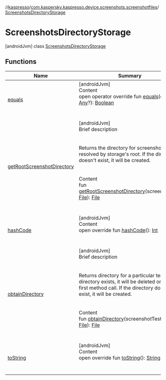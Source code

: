 //[kaspresso](../../index.md)/[com.kaspersky.kaspresso.device.screenshots.screenshotfiles](../index.md)/[ScreenshotsDirectoryStorage](index.md)



# ScreenshotsDirectoryStorage  
 [androidJvm] class [ScreenshotsDirectoryStorage](index.md)   


## Functions  
  
|  Name|  Summary| 
|---|---|
| [equals](https://kotlinlang.org/api/latest/jvm/stdlib/kotlin/-any/equals.html)| [androidJvm]  <br>Content  <br>open operator override fun [equals](https://kotlinlang.org/api/latest/jvm/stdlib/kotlin/-any/equals.html)(other: [Any](https://kotlinlang.org/api/latest/jvm/stdlib/kotlin/-any/index.html)?): [Boolean](https://kotlinlang.org/api/latest/jvm/stdlib/kotlin/-boolean/index.html)  <br><br><br>
| [getRootScreenshotDirectory](get-root-screenshot-directory.md)| [androidJvm]  <br>Brief description  <br><br><br>Returns the directory for screenshots resolved by storage's root. If the directory doesn't exist, it will be created.<br><br>  <br>Content  <br>fun [getRootScreenshotDirectory](get-root-screenshot-directory.md)(screenshotDir: [File](https://developer.android.com/reference/kotlin/java/io/File.html)): [File](https://developer.android.com/reference/kotlin/java/io/File.html)  <br><br><br>
| [hashCode](https://kotlinlang.org/api/latest/jvm/stdlib/kotlin/-any/hash-code.html)| [androidJvm]  <br>Content  <br>open override fun [hashCode](https://kotlinlang.org/api/latest/jvm/stdlib/kotlin/-any/hash-code.html)(): [Int](https://kotlinlang.org/api/latest/jvm/stdlib/kotlin/-int/index.html)  <br><br><br>
| [obtainDirectory](obtain-directory.md)| [androidJvm]  <br>Brief description  <br><br><br>Returns directory for a particular test. If the directory exists, it will be deleted on the first method call. If the directory doesn't exist, it will be created.<br><br>  <br>Content  <br>fun [obtainDirectory](obtain-directory.md)(screenshotTestDir: [File](https://developer.android.com/reference/kotlin/java/io/File.html)): [File](https://developer.android.com/reference/kotlin/java/io/File.html)  <br><br><br>
| [toString](https://kotlinlang.org/api/latest/jvm/stdlib/kotlin/-any/to-string.html)| [androidJvm]  <br>Content  <br>open override fun [toString](https://kotlinlang.org/api/latest/jvm/stdlib/kotlin/-any/to-string.html)(): [String](https://kotlinlang.org/api/latest/jvm/stdlib/kotlin/-string/index.html)  <br><br><br>

